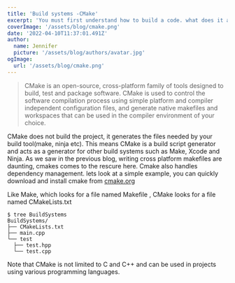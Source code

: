 ```yaml
---
title: 'Build systems -CMake'
excerpt: 'You must first understand how to build a code. what does it actually mean to build a code ?, how diffrent is it from compiling and running ??? I just hope this blog dosent get too long 💀💀😂'
coverImage: '/assets/blog/cmake.png'
date: '2022-04-10T11:37:01.491Z'
author:
  name: Jennifer
  picture: '/assets/blog/authors/avatar.jpg'
ogImage:
  url: '/assets/blog/cmake.png'
---
```


> CMake is an open-source, cross-platform family of tools designed to build, test and package software. CMake is used to control the software compilation process using simple platform and compiler independent configuration files, and generate native makefiles and workspaces that can be used in the compiler environment of your choice.


CMake does not build the project, it generates the files needed by your build tool(make, ninja etc). This means CMake is a build script generator and acts as a generator for other build systems such as Make, Xcode and Ninja. As we saw in the previous blog, writing cross platform makefiles are daunting, cmakes comes to the rescure here.
Cmake also handles dependency management. lets look at a simple example, you can quickly download and install cmake from [cmake.org](https://cmake.org/download/)

Like Make, which looks for a file named Makefile , CMake looks for a file named
CMakeLists.txt

```
$ tree BuildSystems
BuildSystems/
├── CMakeLists.txt
├── main.cpp
└── test
  ├── test.hpp
  └── test.cpp

```


Note that CMake
is not limited to C and C++ and can be used in projects using various programming
languages.



